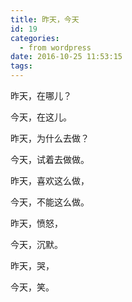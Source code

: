 ```yaml
---
title: 昨天，今天
id: 19
categories:
  - from wordpress
date: 2016-10-25 11:53:15
tags:
---
```


昨天，在哪儿？

今天，在这儿。

昨天，为什么去做？

今天，试着去做做。

昨天，喜欢这么做，

今天，不能这么做。

昨天，愤怒，

今天，沉默。

昨天，哭，

今天，笑。